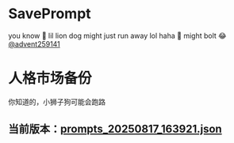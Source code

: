 # SavePrompt
you know 🫠 lil lion dog might just run away lol
haha 🐶 might bolt 😂 [@advent259141](https://github.com/advent259141)

# 人格市场备份
你知道的，小狮子狗可能会跑路

## 当前版本：[prompts_20250817_163921.json](https://github.com/Larch-C/SavePrompt/blob/main/prompts_20250817_163921.json)
